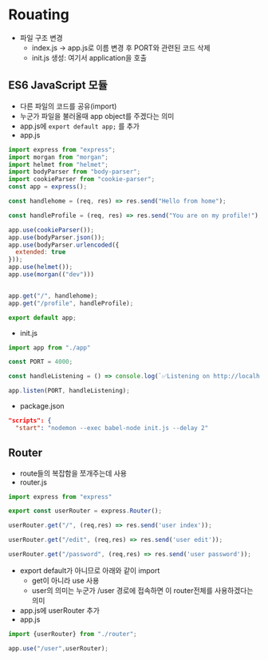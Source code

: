 # Rouating
- 파일 구조 변경
  - index.js -> app.js로 이름 변경 후 PORT와 관련된 코드 삭제
  - init.js 생성: 여기서 application을 호출


## ES6 JavaScript 모듈
- 다른 파일의 코드를 공유(import)
- 누군가 파일을 불러올때 app object를 주겠다는 의미
- app.js에 `export default app;` 를 추가
- app.js
```js
import express from "express";
import morgan from "morgan";
import helmet from "helmet";
import bodyParser from "body-parser";
import cookieParser from "cookie-parser";
const app = express();

const handlehome = (req, res) => res.send("Hello from home");

const handleProfile = (req, res) => res.send("You are on my profile!");

app.use(cookieParser());
app.use(bodyParser.json());
app.use(bodyParser.urlencoded({
  extended: true
}));
app.use(helmet());
app.use(morgan(("dev")))


app.get("/", handlehome);
app.get("/profile", handleProfile);

export default app;
```

- init.js
```js
import app from "./app"

const PORT = 4000;

const handleListening = () => console.log(`✅Listening on http://localhost:${PORT}`);

app.listen(PORT, handleListening);
```
- package.json
``` json
"scripts": {
  "start": "nodemon --exec babel-node init.js --delay 2"
```

## Router
- route들의 복잡함을 쪼개주는데 사용
- router.js
```js
import express from "express"

export const userRouter = express.Router();

userRouter.get("/", (req,res) => res.send('user index'));

userRouter.get("/edit", (req,res) => res.send('user edit'));

userRouter.get("/password", (req,res) => res.send('user password'));

```
- export default가 아니므로 아래와 같이 import
  - get이 아니라 use 사용
  - user의 의미는 누군가 /user 경로에 접속하면 이 router전체를 사용하겠다는 의미
- app.js에 userRouter 추가
- app.js
```js
import {userRouter} from "./router";

app.use("/user",userRouter);
```